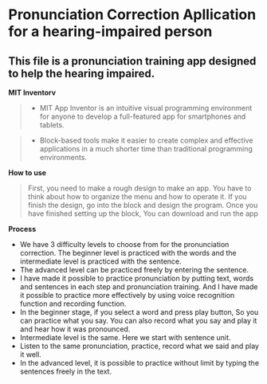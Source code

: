 Pronunciation Correction Apllication for a hearing-impaired person
======

This file is a pronunciation training app designed to help the hearing impaired.
-----
**MIT Inventorv**
> - MIT App Inventor is an intuitive visual programming environment for anyone to develop a full-featured app for smartphones and tablets.

> - Block-based tools make it easier to create complex and effective applications in a much shorter time than traditional programming environments.

**How to use**
>First, you need to make a rough design to make an app.
>You have to think about how to organize the menu and how to operate it.
>If you finish the design, go into the block and design the program. Once you have finished setting up the block, You can download and run the app


**Process**
 - We have 3 difficulty levels to choose from for the pronunciation correction. The beginner level is practiced with the words and the intermediate level is practiced with the sentence.
 - The advanced level can be practiced freely by entering the sentence.
 - I have made it possible to practice pronunciation by putting text, words and sentences in each step and pronunciation training.
   And I have made it possible to practice more effectively by using voice recognition function and recording function.
 - In the beginner stage, if you select a word and press play button, So you can practice what you say. You can also record what you say      and play it and hear how it was pronounced.
 - Intermediate level is the same. Here we start with sentence unit.
 - Listen to the same pronunciation, practice, record what we said and play it well.
 - In the advanced level, it is possible to practice without limit by typing the sentences freely in the text.
